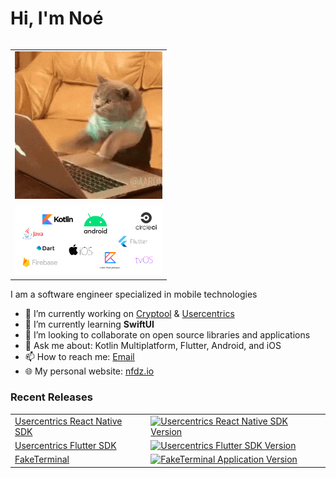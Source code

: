 # Hi, I'm Noé


<table align="right" >
<tr>
<td><img width=236 src="https://github.com/nfdz/nfdz/blob/master/assets/thecat.gif?raw=true" /></td>
</tr>
<tr>
<td><img width=236 src="https://github.com/nfdz/nfdz/blob/master/assets/s.png?raw=true" /></td>
</tr>
</table>

I am a software engineer specialized in mobile technologies

- 🔭 I’m currently working on [Cryptool](https://github.com/nfdz/Cryptool) & [Usercentrics](https://github.com/Usercentrics)
- 🌱 I’m currently learning **SwiftUI**
- 🦾 I’m looking to collaborate on open source libraries and applications
- 💬 Ask me about: Kotlin Multiplatform, Flutter, Android, and iOS
- 📫 How to reach me: [Email](mailto:hey@nfdz.io)
- 🌐 My personal website: [nfdz.io](https://nfdz.io)

### Recent Releases

<table>

<tr>
<td><a href="https://github.com/Usercentrics/react-native-sdk">Usercentrics React Native SDK</a></td>
<td><a href="https://www.npmjs.com/package/@usercentrics/react-native-sdk">
    <img alt="Usercentrics React Native SDK Version" src="https://img.shields.io/npm/v/@usercentrics/react-native-sdk">
</a></td>
</tr>

<tr>
<td><a href="https://github.com/Usercentrics/flutter-sdk/">Usercentrics Flutter SDK</a></td>
<td><a href="https://pub.dev/packages/usercentrics_sdk">
    <img alt="Usercentrics Flutter SDK Version" src="https://img.shields.io/pub/v/usercentrics_sdk">
</a></td>
</tr>

<tr>
<td><a href="https://github.com/nfdz/FakeTerminal">FakeTerminal</a></td>
<td><a href="https://github.com/nfdz/FakeTerminal/releases">
    <img alt="FakeTerminal Application Version" src="https://img.shields.io/badge/gh-v2.0.0-blue">
</a></td>
</tr>

</table>
